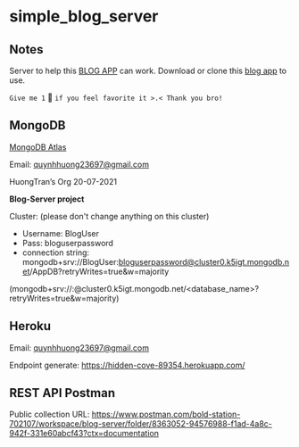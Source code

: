 # simple_blog_server
## Notes

Server to help this [BLOG APP](https://github.com/tranthiquynhhuong/blog_app) can work. Download or clone this [blog app](https://github.com/tranthiquynhhuong/blog_app) to use.

 `Give me 1` 🌟 `if you feel favorite it >.< Thank you bro!`

## MongoDB

[MongoDB Atlas](https://cloud.mongodb.com/v2/60f66d2d9663d8051278f135#clusters/connect?clusterId=Cluster0)

Email: quynhhuong23697@gmail.com

HuongTran’s Org 20-07-2021

**Blog-Server project**

Cluster: (please don't change anything on this cluster)
- Username: BlogUser
- Pass: bloguserpassword 
- connection string: mongodb+srv://BlogUser:bloguserpassword@cluster0.k5igt.mongodb.net/AppDB?retryWrites=true&w=majority 

(mongodb+srv://<username>:<password>@cluster0.k5igt.mongodb.net/<database_name>?retryWrites=true&w=majority)

## Heroku

Email: quynhhuong23697@gmail.com

Endpoint generate: https://hidden-cove-89354.herokuapp.com/

## REST API Postman

Public collection URL: https://www.postman.com/bold-station-702107/workspace/blog-server/folder/8363052-94576988-f1ad-4a8c-942f-331e60abcf43?ctx=documentation
 


